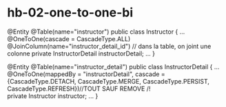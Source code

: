 # hb-02-one-to-one-bi
@Entity
@Table(name="instructor")
public class Instructor {
...
@OneToOne(cascade = CascadeType.ALL)
	@JoinColumn(name="instructor_detail_id") // dans la table, on joint une colonne
	private InstructorDetail instructorDetail;
...
}

@Entity
@Table(name="instructor_detail")
public class InstructorDetail {
...
@OneToOne(mappedBy = "instructorDetail", 
			cascade = {CascadeType.DETACH, CascadeType.MERGE, 
					CascadeType.PERSIST, CascadeType.REFRESH})//TOUT SAUF REMOVE /!\
	private Instructor instructor;
...
}
